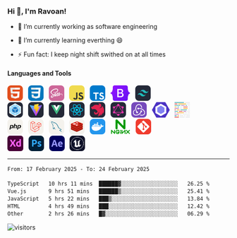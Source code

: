 ### Hi 👋, I'm Ravoan!

-   🔭 I’m currently working as software engineering

-   🌱 I’m currently learning everthing 😄

-   ⚡ Fun fact: I keep night shift swithed on at all times

#### Languages and Tools

<div align="start">
  <picture>
    <source media="(prefers-color-scheme: dark)" srcset="./assets/icons/HTML.svg">
    <source media="(prefers-color-scheme: light)" srcset="./assets/icons/HTML.svg">
    <img src="./assets/icons/HTML.svg" height="35" alt="HTML">
  </picture>
  &nbsp;
  <picture>
    <source media="(prefers-color-scheme: dark)" srcset="./assets/icons/CSS.svg">
    <source media="(prefers-color-scheme: light)" srcset="./assets/icons/CSS.svg">
    <img src="./assets/icons/CSS.svg" height="35" alt="CSS">
  </picture>
  &nbsp;
  <picture>
    <source media="(prefers-color-scheme: dark)" srcset="./assets/icons/Sass.svg">
    <source media="(prefers-color-scheme: light)" srcset="./assets/icons/Sass.svg">
    <img src="./assets/icons/Sass.svg" height="35" alt="SASS">
  </picture>
  &nbsp;
  <picture>
    <source media="(prefers-color-scheme: dark)" srcset="./assets/icons/JavaScript.svg">
    <source media="(prefers-color-scheme: light)" srcset="./assets/icons/JavaScript.svg">
    <img src="./assets/icons/JavaScript.svg" height="35" alt="JavaScript">
  </picture>
  &nbsp;
  <picture>
    <source media="(prefers-color-scheme: dark)" srcset="./assets/icons/TypeScript.svg">
    <source media="(prefers-color-scheme: light)" srcset="./assets/icons/TypeScript.svg">
    <img src="./assets/icons/TypeScript.svg" height="35" alt="TypeScript">
  </picture>
  &nbsp;
  <picture>
    <source media="(prefers-color-scheme: dark)" srcset="./assets/icons/Bootstrap.svg">
    <source media="(prefers-color-scheme: light)" srcset="./assets/icons/Bootstrap.svg">
    <img src="./assets/icons/Bootstrap.svg" height="35" alt="Bootstrap">
  </picture>
  &nbsp;
  <picture>
    <source media="(prefers-color-scheme: dark)" srcset="./assets/icons/TailwindCSS-Dark.svg">
    <source media="(prefers-color-scheme: light)" srcset="./assets/icons/TailwindCSS-Light.svg">
    <img src="./assets/icons/TailwindCSS-Dark.svg" height="35" alt="TailwindCSS">
  </picture>
</div>

<div align="start">
  <picture>
    <source media="(prefers-color-scheme: dark)" srcset="./assets/icons/Webpack-Dark.svg">
    <source media="(prefers-color-scheme: light)" srcset="./assets/icons/Webpack-Light.svg">
    <img src="./assets/icons/Webpack-Dark.svg" height="35" alt="Webpack5">
  </picture>
  &nbsp;
  <picture>
    <source media="(prefers-color-scheme: dark)" srcset="./assets/icons/Vite-Dark.svg">
    <source media="(prefers-color-scheme: light)" srcset="./assets/icons/Vite-Light.svg">
    <img src="./assets/icons/Vite-Dark.svg" height="35" alt="ViteJS">
  </picture>
  &nbsp;
  <picture>
    <source media="(prefers-color-scheme: dark)" srcset="./assets/icons/VueJS-Dark.svg">
    <source media="(prefers-color-scheme: light)" srcset="./assets/icons/VueJS-Light.svg">
    <img src="./assets/icons/VueJS-Dark.svg" height="35" alt="VueJS">
  </picture>
  &nbsp;
  <picture>
    <source media="(prefers-color-scheme: dark)" srcset="./assets/icons/React-Dark.svg">
    <source media="(prefers-color-scheme: light)" srcset="./assets/icons/React-Light.svg">
    <img src="./assets/icons/React-Dark.svg" height="35" alt="ReactJS">
  </picture>
  &nbsp;
  <picture>
    <source media="(prefers-color-scheme: dark)" srcset="./assets/icons/NestJS-Dark.svg">
    <source media="(prefers-color-scheme: light)" srcset="./assets/icons/NestJS-Light.svg">
    <img src="./assets/icons/NestJS-Dark.svg" height="35" alt="NestJS">
  </picture>
  &nbsp;
  <picture>
    <source media="(prefers-color-scheme: dark)" srcset="./assets/icons/GraphQL-Dark.svg">
    <source media="(prefers-color-scheme: light)" srcset="./assets/icons/GraphQL-Light.svg">
    <img src="./assets/icons/GraphQL-Dark.svg" height="35" alt="GraphQL">
  </picture>
  &nbsp;
  <picture>
    <source media="(prefers-color-scheme: dark)" srcset="./assets/icons/Redux.svg">
    <source media="(prefers-color-scheme: light)" srcset="./assets/icons/Redux.svg">
    <img src="./assets/icons/Redux.svg" height="35" alt="Redux">
  </picture>
  &nbsp;
  <picture>
    <source media="(prefers-color-scheme: dark)" srcset="./assets/icons/ESLint.svg">
    <source media="(prefers-color-scheme: light)" srcset="./assets/icons/ESLint.svg">
    <img src="./assets/icons/ESLint.svg" height="35" alt="ESLint">
  </picture>
  &nbsp;
  <picture>
    <source media="(prefers-color-scheme: dark)" srcset="./assets/icons/Prettier.svg">
    <source media="(prefers-color-scheme: light)" srcset="./assets/icons/Prettier.svg">
    <img src="./assets/icons/Prettier.svg" height="35" alt="Prettier">
  </picture>
</div>

<div align="start">
  <picture>
    <source media="(prefers-color-scheme: dark)" srcset="./assets/icons/PHP-Dark.svg">
    <source media="(prefers-color-scheme: light)" srcset="./assets/icons/PHP-Light.svg">
    <img src="./assets/icons/PHP-Light.svg" height="35" alt="PHP">
  </picture>
  &nbsp;
  <picture>
    <source media="(prefers-color-scheme: dark)" srcset="./assets/icons/Laravel-Dark.svg">
    <source media="(prefers-color-scheme: light)" srcset="./assets/icons/Laravel-Light.svg">
    <img src="./assets/icons/Laravel-Light.svg" height="35" alt="Laravel">
  </picture>
  &nbsp;
  <picture>
    <source media="(prefers-color-scheme: dark)" srcset="./assets/icons/MySQL-Dark.svg">
    <source media="(prefers-color-scheme: light)" srcset="./assets/icons/MySQL-Light.svg">
    <img src="./assets/icons/MySQL-Light.svg" height="35" alt="MySQL">
  </picture>
  &nbsp;
  <picture>
    <source media="(prefers-color-scheme: dark)" srcset="./assets/icons/Redis-Dark.svg">
    <source media="(prefers-color-scheme: light)" srcset="./assets/icons/Redis-Light.svg">
    <img src="./assets/icons/Redis-Light.svg" height="35" alt="Redis">
  </picture>
  &nbsp;
  <picture>
    <source media="(prefers-color-scheme: dark)" srcset="./assets/icons/Docker.svg">
    <source media="(prefers-color-scheme: light)" srcset="./assets/icons/Docker.svg">
    <img src="./assets/icons/Docker.svg" height="35" alt="Docker">
  </picture>
  &nbsp;
  <picture>
    <source media="(prefers-color-scheme: dark)" srcset="./assets/icons/Nginx.svg">
    <source media="(prefers-color-scheme: light)" srcset="./assets/icons/Nginx.svg">
    <img src="./assets/icons/Nginx.svg" height="35" alt="Nginx">
  </picture>
  &nbsp;
  <picture>
    <source media="(prefers-color-scheme: dark)" srcset="./assets/icons/Git.svg">
    <source media="(prefers-color-scheme: light)" srcset="./assets/icons/Git.svg">
    <img src="./assets/icons/Git.svg" height="35" alt="Git">
  </picture>
</div>

<div align="start">
  <picture>
    <source media="(prefers-color-scheme: dark)" srcset="./assets/icons/AdobeXD.svg">
    <source media="(prefers-color-scheme: light)" srcset="./assets/icons/AdobeXD.svg">
    <img src="./assets/icons/AdobeXD.svg" height="35" alt="AdobeXD">
  </picture>
  &nbsp;
  <picture>
    <source media="(prefers-color-scheme: dark)" srcset="./assets/icons/Photoshop.svg">
    <source media="(prefers-color-scheme: light)" srcset="./assets/icons/Photoshop.svg">
    <img src="./assets/icons/Photoshop.svg" height="35" alt="Photoshop">
  </picture>
  &nbsp;
  <picture>
    <source media="(prefers-color-scheme: dark)" srcset="./assets/icons/AfterEffects.svg">
    <source media="(prefers-color-scheme: light)" srcset="./assets/icons/AfterEffects.svg">
    <img src="./assets/icons/AfterEffects.svg" height="35" alt="AfterEffects">
  </picture>
  &nbsp;
  <picture>
    <source media="(prefers-color-scheme: dark)" srcset="./assets/icons/UnrealEngine.svg">
    <source media="(prefers-color-scheme: light)" srcset="./assets/icons/UnrealEngine.svg">
    <img src="./assets/icons/UnrealEngine.svg" height="35" alt="UnrealEngine">
  </picture>
</div>

---

<!--START_SECTION:waka-->

```txt
From: 17 February 2025 - To: 24 February 2025

TypeScript   10 hrs 11 mins  ██████▓░░░░░░░░░░░░░░░░░░   26.25 %
Vue.js       9 hrs 51 mins   ██████▒░░░░░░░░░░░░░░░░░░   25.41 %
JavaScript   5 hrs 22 mins   ███▒░░░░░░░░░░░░░░░░░░░░░   13.84 %
HTML         4 hrs 49 mins   ███░░░░░░░░░░░░░░░░░░░░░░   12.42 %
Other        2 hrs 26 mins   █▓░░░░░░░░░░░░░░░░░░░░░░░   06.29 %
```

<!--END_SECTION:waka-->

![visitors](https://visitor-badge.glitch.me/badge?page_id=emravoan.emravoan&left_color=DimGrey&right_color=RoyalBlue)